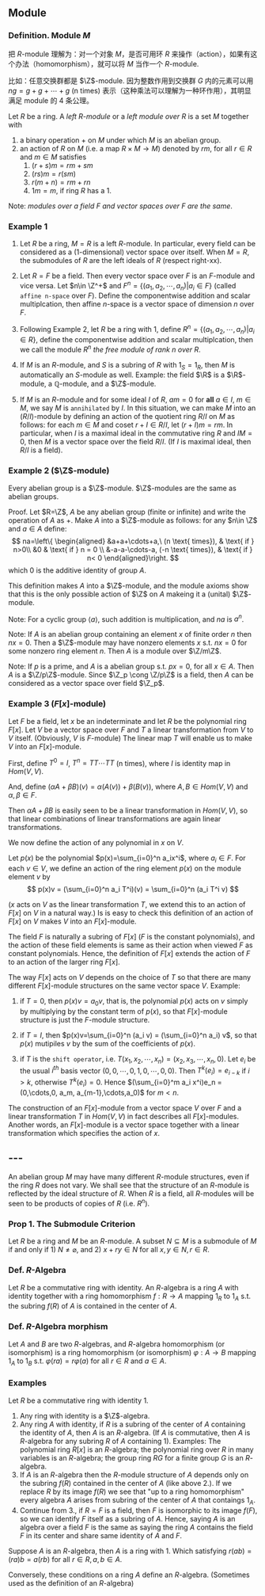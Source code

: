 ## Module

### Definition. Module $M$

把 $R$-module 理解为：对一个对象 $M$，是否可用环 $R$ 来操作（action），如果有这个办法（homomorphism），就可以将 $M$ 当作一个 $R$-module.

比如：任意交换群都是 $\Z$-module. 因为整数作用到交换群 $G$ 内的元素可以用 $ng=g+g+\cdots+g$ (n times) 表示（这种乘法可以理解为一种环作用），其明显满足 module 的 4 条公理。

Let $R$ be a ring. A *left $R$-module* or a *left module over $R$* is a set $M$ together with

1) a binary operation $+$ on $M$ under which $M$ is an abelian group.
2) an action of $R$ on $M$ (i.e. a map $R\times M \to M$) denoted by $rm$, for all $r\in R$ and $m\in M$ satisfies
   1) $(r+s)m = rm + sm$
   2) $(rs)m = r(sm)$
   3) $r(m+n)=rm+rn$
   4) $1m=m$, if ring $R$ has a $1$.

Note: *modules over a field $F$ and vector spaces over $F$ are the same*.

### Example 1

1) Let $R$ be a ring, $M=R$ is a left $R$-module. In particular, every field can be considered as a (1-dimensional) vector space over itself. When $M=R$, the submodules of $R$ are the left ideals of $R$ (respect right-xx).

2) Let $R=F$ be a field. Then every vector space over $F$ is an $F$-module and vice versa. Let $n\in \Z^+$ and $F^n = \{(a_1,a_2,\cdots,a_n)|a_i\in F\}$ (called `affine n-space` over $F$). Define the componentwise addition and scalar multiplcation, then affine $n$-space is a vector space of dimension $n$ over $F$.

3) Following Example 2, let $R$ be a ring with $1$, define $R^n=\{(a_1,a_2,\cdots,a_n)| a_i\in R\}$, define the componentwise addition and scalar multiplcation, then we call the module $R^n$ *the free module of rank $n$ over $R$*.

4) If $M$ is an $R$-module, and $S$ is a subring of $R$ with $1_S = 1_R$, then $M$ is automatically an $S$-module as well. Example: the field $\R$ is a $\R$-module, a $\mathbb Q$-module, and a $\Z$-module.

5) If $M$ is an $R$-module and for some ideal $I$ of $R$, $am=0$ for **all** $a\in I$, $m\in M$, we say $M$ is `annihilated` by $I$. In this situation, we can make $M$ into an $(R/I)$-module by defining an action of the quotient ring $R/I$ on $M$ as follows: for each $m\in M$ and coset $r+I\in R/I$, let $(r+I)m = rm$. In particular, when $I$ is a maximal ideal in the commutative ring $R$ and $IM=0$, then $M$ is a vector space over the field $R/I$. (If $I$ is maximal ideal, then $R/I$ is a field).

### Example 2 ($\Z$-module)

Every abelian group is a $\Z$-module. $\Z$-modules are the same as abelian groups.

Proof. Let $R=\Z$, $A$ be any abelian group (finite or infinite) and write the operation of $A$ as $+$. Make $A$ into a $\Z$-module as follows: for any $n\in \Z$ and $a\in A$ define:
$$
na=\left\{
  \begin{aligned}
  &a+a+\cdots+a,\ (n \text{ times}), & \text{ if } n>0\\
  &0  & \text{ if } n = 0 \\
  &-a-a-\cdots-a, (-n \text{ times}), & \text{ if } n< 0
  \end{aligned}\right.
$$
which $0$ is the additive identity of group $A$.

This definition makes $A$ into a $\Z$-module, and the module axioms show that this is the only possible action of $\Z$ on $A$ makeing it a (unital) $\Z$-module.

Note: For a cyclic group $\langle a\rangle$, such addition is multiplication, and $na$ is $a^n$.

Note: If $A$ is an abelian group containing an element $x$ of finite order $n$ then $nx=0$. Then a $\Z$-module may have nonzero elements $x$ s.t. $nx=0$ for some nonzero ring element $n$. Then $A$ is a module over $\Z/m\Z$.

Note: If $p$ is a prime, and $A$ is a abelian group s.t. $px=0$, for all $x\in A$. Then $A$ is a $\Z/p\Z$-module. Since $\Z_p \cong \Z/p\Z$ is a field, then $A$ can be considered as a vector space over field $\Z_p$.


### Example 3 ($F[x]$-module)

Let $F$ be a field, let $x$ be an indeterminate and let $R$ be the polynomial ring $F[x]$. Let $V$ be a vector space over $F$ and $T$ a linear transformation from $V$ to $V$ itself. (Obviously, $V$ is $F$-module) The linear map $T$ will enable us to make $V$ into an $F[x]$-module.

First, define $T^0=I$, $T^n=TT\cdots TT$ (n times), where $I$ is identity map in $Hom(V,V)$.

And, define $(\alpha A + \beta B)(v) = \alpha(A(v))+\beta(B(v))$, where $A,B\in Hom(V,V)$ and $\alpha,\beta\in F$.

Then $\alpha A + \beta B$ is easily seen to be a linear transformation in $Hom(V,V)$, so that linear combinations of linear transformations are again linear transformations.

We now define the action of any polynomial in $x$ on $V$.

Let $p(x)$ be the polynomial $p(x)=\sum_{i=0}^n a_ix^i$, where $a_i\in F$. For each $v\in V$, we define an action of the ring element $p(x)$ on the module element $v$ by
$$
p(x)v = (\sum_{i=0}^n a_i T^i)(v) =  \sum_{i=0}^n (a_i T^i v)
$$

($x$ acts on $V$ as the linear transformation $T$, we extend this to an action of $F[x]$ on $V$ in a natural way.) Is is easy to check this definition of an action of $F[x]$ on $V$ makes $V$ into an $F[x]$-module.

The field $F$ is naturally a subring of $F[x]$ ($F$ is the constant polynomials), and the action of these field elements is same as their action when viewed $F$ as constant polynomials. Hence, the definition of $F[x]$ extends the action of $F$ to an action of the larger ring $F[x]$.

The way $F[x]$ acts on $V$ depends on the choice of $T$ so that there are many different $F[x]$-module structures on the same vector space $V$. Example: 

1) if $T=0$, then $p(x)v = a_0 v$, that is, the polynomial $p(x)$ acts on $v$ simply by multiplying by the constant term of $p(x)$, so that $F[x]$-module structure is just the $F$-module structure.
   
2) if $T=I$, then $p(x)v=\sum_{i=0}^n (a_i v) = (\sum_{i=0}^n a_i) v$, so that $p(x)$ mutipiles $v$ by the sum of the coefficients of $p(x)$.

3) if $T$ is the `shift operator`, i.e. $T(x_1,x_2,\cdots,x_n) = (x_2,x_3,\cdots,x_n, 0)$. Let $e_i$ be the usual $i^{th}$ basis vector $(0,0,\cdots,0,1,0,\cdots,0,0)$. Then $T^k(e_i) = e_{i-k}$ if $i>k$, otherwise $T^k(e_i) = 0$. Hence $(\sum_{i=0}^m a_i x^i)e_n = (0,\cdots,0, a_m, a_{m-1},\cdots,a_0)$ for $m<n$.

The construction of an $F[x]$-module from a vector space $V$ over $F$ and a linear transformation $T$ in $Hom(V,V)$ in fact describes all $F[x]$-modules. Another words, an $F[x]$-module is a vector space together with a linear transformation which specifies the action of $x$.


## ---

An abelian group $M$ may have many different $R$-module structures, even if the ring $R$ does not vary. We shall see that the structure of an $R$-module is reflected by the ideal structure of $R$. When $R$ is a field, all $R$-modules will be seen to be products of copies of $R$ (i.e. $R^n$).

### Prop 1. The Submodule Criterion

Let $R$ be a ring and $M$ be an $R$-module. A subset $N\subseteq M$ is a submodule of $M$ if and only if 1) $N\neq \varnothing$, and 2) $x+ry\in N$ for all $x,y\in N, r\in R$.

### Def. $R$-Algebra

Let $R$ be a commutative ring with identity. An $R$-algebra is a ring $A$ with identity together with a ring homomorphism $f: R\to A$ mapping $1_R$ to $1_A$ s.t. the subring $f(R)$ of $A$ is contained in the center of $A$.

### Def. $R$-Algebra morphism

Let $A$ and $B$ are two $R$-algebras, and $R$-algebra homomorphism (or isomorphism) is a ring homomorphism (or isomorphism) $\varphi : A\to B$ mapping $1_A$ to $1_B$ s.t. $\varphi(ra)=r\varphi(a)$ for all $r\in R$ and $a\in A$.

### Examples

Let $R$ be a commutative ring with identity 1.

1. Any ring with identity is a $\Z$-algebra.
2. Any ring $A$ with identity, if $R$ is a subring of the center of $A$ containing the identity of $A$, then $A$ is an $R$-algebra. (If $A$ is commutative, then $A$ is $R$-algebra for any subring $R$ of $A$ containing $1$). Examples: The polynomial ring $R[x]$ is an $R$-algebra; the polynomial ring over $R$ in many variables is an $R$-algebra; the group ring $RG$ for a finite group $G$ is an $R$-algebra.
3. If $A$ is an $R$-algebra then the $R$-module structure of $A$ depends only on the subring $f(R)$ contained in the center of $A$ (like above 2.). If we replace $R$ by its image $f(R)$ we see that "up to a ring homomorphism" every algebra $A$ arises from subring of the center of $A$ that contaings $1_A$.
4. Continue from 3., if $R=F$ is a field, then $F$ is isomorphic to its image $f(F)$, so we can identify $F$ itself as a subring of $A$. Hence, saying $A$ is an algebra over a field $F$ is the same as saying the ring $A$ contains the field $F$ in its center and share same identity of $A$ and $F$.

Suppose $A$ is an $R$-algebra, then $A$ is a ring with $1$. Which satisfying $r(ab)=(ra)b=a(rb)$ for all $r\in R, a,b\in A$.

Conversely, these conditions on a ring $A$ define an $R$-algebra. (Sometimes used as the definition of an $R$-algebra)

